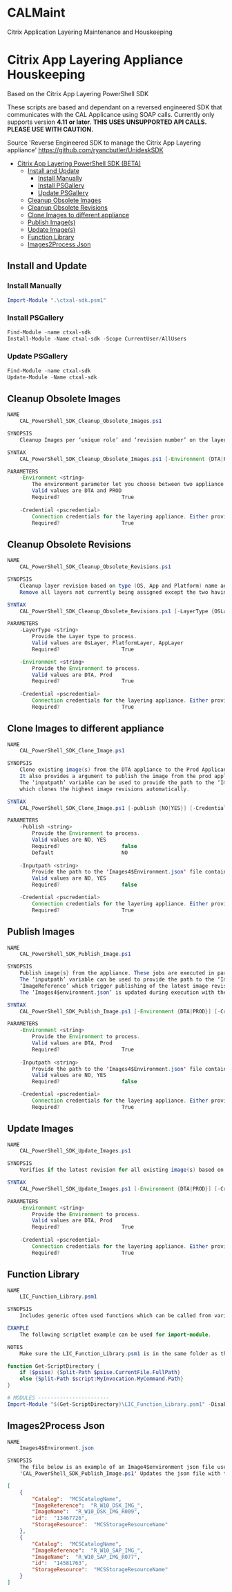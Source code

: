 # CALMaint
Citrix Application Layering Maintenance and Houskeeping

# Citrix App Layering Appliance Houskeeping 
Based on the Citrix App Layering PowerShell SDK

These scripts are based and dependant on a reversed engineered SDK that communicates with the CAL Applicance using SOAP calls.
Currently only supports version **4.11 or later**.  **THIS USES UNSUPPORTED API CALLS.  PLEASE USE WITH CAUTION.**

Source 'Reverse Engineered SDK to manage the Citrix App Layering appliance' https://github.com/ryancbutler/UnideskSDK

- [Citrix App Layering PowerShell SDK (BETA)](#citrix-app-layering-powershell-sdk--beta-)
  * [Install and Update](#install-and-update)
    + [Install Manually](#install-manually)
    + [Install PSGallery](#install-psgallery)
    + [Update PSGallery](#update-psgallery)
  * [Cleanup Obsolete Images](#Cleanup-Obsolete-Images)
  * [Cleanup Obsolete Revisions](#Cleanup-Obsolete-Revisions)
  * [Clone Images to different appliance](#Clone-Obsolete-Revisions)
  * [Publish Image(s)](#Publish-Images)
  * [Update Image(s)](#Update-Images)
  * [Function Library](#Function-Library)
  * [Images2Process Json](#Images2Process-Json)
  

## Install and Update

### Install Manually

```powershell
Import-Module ".\ctxal-sdk.psm1"
```

### Install PSGallery

```powershell
Find-Module -name ctxal-sdk
Install-Module -Name ctxal-sdk -Scope CurrentUser/AllUsers
```

### Update PSGallery

```powershell
Find-Module -name ctxal-sdk
Update-Module -Name ctxal-sdk
```

## Cleanup Obsolete Images

```java
NAME
    CAL_PowerShell_SDK_Cleanup_Obsolete_Images.ps1

SYNOPSIS
    Cleanup Images per ‘unique role’ and ‘revision number’ on the layering appliance skipping the last three (by default)

SYNTAX
    CAL_PowerShell_SDK_Cleanup_Obsolete_Images.ps1 [-Environment {DTA|PROD}] [-Credential <$credential>]

PARAMETERS
    -Environment <string>
        The environment parameter let you choose between two appliance environments.
        Valid values are DTA and PROD
        Required?                    True
    
    -Credential <pscredential>
        Connection credentials for the layering appliance. Either provide a PSCredential object or an username
        Required?                    True
```

## Cleanup Obsolete Revisions

```java
NAME
    CAL_PowerShell_SDK_Cleanup_Obsolete_Revisions.ps1

SYNOPSIS
    Cleanup layer revision based on type (OS, App and Platform) name and ‘revision number’ on the layering appliance. 
    Remove all layers not currently being assigned except the two having the highest revision number and not being assigned.

SYNTAX
    CAL_PowerShell_SDK_Cleanup_Obsolete_Revisions.ps1 [-LayerType {OSLayer|AppLayer|PlatformLayer}] [-Environment {DTA|PROD}] [-Credential <pscredential>] [-Whatif]

PARAMETERS
    -LayerType <string>
        Provide the Layer type to process.
        Valid values are OsLayer, PlatformLayer, AppLayer
        Required?                    True

    -Environment <string>
        Provide the Environment to process.
        Valid values are DTA, Prod
        Required?                    True
    
    -Credential <pscredential>
        Connection credentials for the layering appliance. Either provide a PSCredential object or an username
        Required?                    True
```

## Clone Images to different appliance

```java
NAME
    CAL_PowerShell_SDK_Clone_Image.ps1

SYNOPSIS
    Clone existing image(s) from the DTA appliance to the Prod Applicance using a (multi-select) gridview selection window. 
    It also provides a argument to publish the image from the prod appliance after import. One at the time.
    The ‘inputpath’ variable can be used to provide the path to the ‘Images4$environment.json file which includes ‘ImageReference’ attribute 
    which clones the highest image revisions automatically.

SYNTAX
    CAL_PowerShell_SDK_Clone_Image.ps1 [-publish {NO|YES}] [-Credential <pscredential>] [-inputpath <pathtojson>]

PARAMETERS
    -Publish <string>
        Provide the Environment to process.
        Valid values are NO, YES
        Required?                    false
        Default                      NO
    
    -Inputpath <string>
        Provide the path to the 'Images4$Environment.json' file containing the references names for the images to export.
        Valid values are NO, YES
        Required?                    false

    -Credential <pscredential>
        Connection credentials for the layering appliance. Either provide a PSCredential object or an username
        Required?                    True
```

## Publish Images

```java
NAME
    CAL_PowerShell_SDK_Publish_Image.ps1

SYNOPSIS
    Publish image{s} from the appliance. These jobs are executed in parallel. 
    The ‘inputpath’ variable can be used to provide the path to the ‘Images4$environment.json’ file which includes an attribute for 
    ‘ImageReference’ which trigger publishing of the latest image revisions for the given references automatically. 
    The ‘Images4$environment.json’ is updated during execution with the ImageId and ImageName of the Images being published.

SYNTAX
    CAL_PowerShell_SDK_Publish_Image.ps1 [-Environment {DTA|PROD}] [-Credential <pscredential>] [-Inputpath UNCpathtojsonfile]

PARAMETERS
    -Environment <string>
        Provide the Environment to process.
        Valid values are DTA, Prod
        Required?                    True
    
    -Inputpath <string>
        Provide the path to the 'Images4$Environment.json' file containing the references names for the images to export.
        Valid values are NO, YES
        Required?                    false

    -Credential <pscredential>
        Connection credentials for the layering appliance. Either provide a PSCredential object or an username
        Required?                    True
```

## Update Images

```java
NAME
    CAL_PowerShell_SDK_Update_Images.ps1

SYNOPSIS
    Verifies if the latest revision for all existing image(s) based on their unique ‘role name’ have the latest OS, Platform and predefined App Layer revisions. If not, the images will be cloned with an increased revision number including the latest changes. 

SYNTAX
    CAL_PowerShell_SDK_Update_Images.ps1 [-Environment {DTA|PROD}] [-Credential <pscredential>]

PARAMETERS
    -Environment <string>
        Provide the Environment to process.
        Valid values are DTA, Prod
        Required?                    True
    
    -Credential <pscredential>
        Connection credentials for the layering appliance. Either provide a PSCredential object or an username
        Required?                    True
```

## Function Library

```java
NAME
    LIC_Function_Library.psm1

SYNOPSIS
    Includes generic often used functions which can be called from various scripts.

EXAMPLE
    The following scriptlet example can be used for import-module. 

NOTES
    Make sure the LIC_Function_Library.psm1 is in the same folder as the script which calls it.
```
```powershell
function Get-ScriptDirectory {
    if ($psise) {Split-Path $psise.CurrentFile.FullPath}
    else {Split-Path $script:MyInvocation.MyCommand.Path}
}

# MODULES -----------------------
Import-Module "$(Get-ScriptDirectory)\LIC_Function_Library.psm1" -DisableNameChecking
```

## Images2Process Json

```java
NAME
    Images4$Environment.json

SYNOPSIS
    The file below is an example of an Image4$environment json file used as input for clone, publishing and update catalog activities where $environment represent the environment which is provided trough command line. Which can either be DEV, ACC or PROD. 
    'CAL_PowerShell_SDK_Publish_Image.ps1' Updates the json file with the id and name for the highest available revision for a given referencename. 
```
```json
[
    {
        "Catalog":  "MCSCatalogName",
        "ImageReference":  "R_W10_DSK_IMG_",
        "ImageName":  "R_W10_DSK_IMG_R009",
        "id":  "13467726",
        "StorageResource":  "MCSStorageResourceName"
    },
    {
        "Catalog":  "MCSCatalogName",
        "ImageReference":  "R_W10_SAP_IMG_",
        "ImageName":  "R_W10_SAP_IMG_R077",
        "id":  "14581763",
        "StorageResource":  "MCSStorageResourceName"
    }
]
```